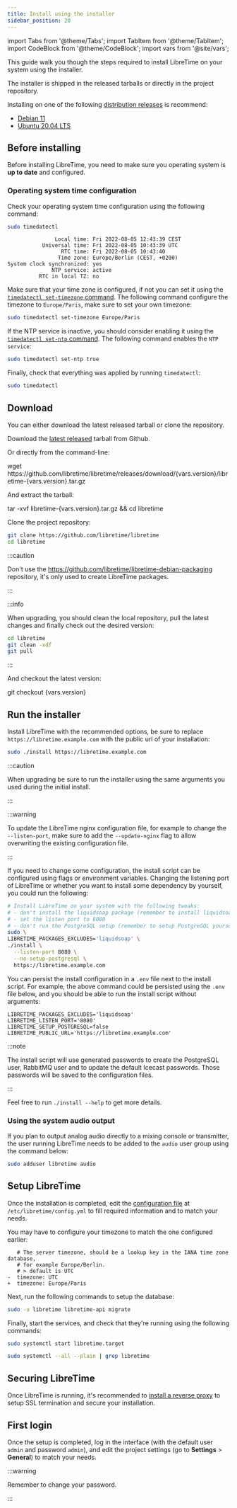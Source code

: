 ```yaml
---
title: Install using the installer
sidebar_position: 20
---
```


import Tabs from '@theme/Tabs';
import TabItem from '@theme/TabItem';
import CodeBlock from '@theme/CodeBlock';
import vars from '@site/vars';

This guide walk you though the steps required to install LibreTime on your system using the installer.

The installer is shipped in the released tarballs or directly in the project repository.

Installing on one of the following [distribution releases](../../releases/README.md#distributions-releases-support) is recommend:

- [Debian 11](https://www.debian.org/releases/)
- [Ubuntu 20.04 LTS](https://wiki.ubuntu.com/Releases)

## Before installing

Before installing LibreTime, you need to make sure you operating system is **up to date** and configured.

### Operating system time configuration

Check your operating system time configuration using the following command:

```bash
sudo timedatectl
```

```
               Local time: Fri 2022-08-05 12:43:39 CEST
           Universal time: Fri 2022-08-05 10:43:39 UTC
                 RTC time: Fri 2022-08-05 10:43:40
                Time zone: Europe/Berlin (CEST, +0200)
System clock synchronized: yes
              NTP service: active
          RTC in local TZ: no
```

Make sure that your time zone is configured, if not you can set it using the [`timedatectl set-timezone` command](https://www.freedesktop.org/software/systemd/man/timedatectl.html#set-timezone%20%5BTIMEZONE%5D). The following command configure the timezone to `Europe/Paris`, make sure to set your own timezone:

```bash
sudo timedatectl set-timezone Europe/Paris
```

If the NTP service is inactive, you should consider enabling it using the [`timedatectl set-ntp` command](https://www.freedesktop.org/software/systemd/man/timedatectl.html#set-ntp%20%5BBOOL%5D). The following command enables the `NTP service`:

```bash
sudo timedatectl set-ntp true
```

Finally, check that everything was applied by running `timedatectl`:

```bash
sudo timedatectl
```

## Download

You can either download the latest released tarball or clone the repository.

<Tabs>
<TabItem label="Release tarball" value="tarball" default>

Download the [latest released](https://github.com/libretime/libretime/releases) tarball from Github.

Or directly from the command-line:

<CodeBlock language="bash">
wget https://github.com/libretime/libretime/releases/download/{vars.version}/libretime-{vars.version}.tar.gz
</CodeBlock>

And extract the tarball:

<CodeBlock language="bash">
tar -xvf libretime-{vars.version}.tar.gz && cd libretime
</CodeBlock>

</TabItem>
<TabItem label="Git repository" value="git">

Clone the project repository:

```bash
git clone https://github.com/libretime/libretime
cd libretime
```

:::caution

Don't use the https://github.com/libretime/libretime-debian-packaging repository, it's only used to create LibreTime packages.

:::

:::info

When upgrading, you should clean the local repository, pull the latest changes and finally check out the desired version:

```bash
cd libretime
git clean -xdf
git pull
```

:::

And checkout the latest version:

<CodeBlock language="bash">
git checkout {vars.version}
</CodeBlock>

</TabItem>
</Tabs>

## Run the installer

Install LibreTime with the recommended options, be sure to replace `https://libretime.example.com` with the public url of your installation:

```bash
sudo ./install https://libretime.example.com
```

:::caution

When upgrading be sure to run the installer using the same arguments you used during the initial install.

:::

:::warning

To update the LibreTime nginx configuration file, for example to change the `--listen-port`, make sure to add the `--update-nginx` flag to allow overwriting the existing configuration file.

:::

If you need to change some configuration, the install script can be configured using flags or environment variables. Changing the listening port of LibreTime or whether you want to install some dependency by yourself, you could run the following:

```bash
# Install LibreTime on your system with the following tweaks:
# - don't install the liquidsoap package (remember to install liquidsoap yourself)
# - set the listen port to 8080
# - don't run the PostgreSQL setup (remember to setup PostgreSQL yourself)
sudo \
LIBRETIME_PACKAGES_EXCLUDES='liquidsoap' \
./install \
  --listen-port 8080 \
  --no-setup-postgresql \
  https://libretime.example.com
```

You can persist the install configuration in a `.env` file next to the install script. For example, the above command could be persisted using the `.env` file below, and you should be able to run the install script without arguments:

```
LIBRETIME_PACKAGES_EXCLUDES='liquidsoap'
LIBRETIME_LISTEN_PORT='8080'
LIBRETIME_SETUP_POSTGRESQL=false
LIBRETIME_PUBLIC_URL='https://libretime.example.com'
```

:::note

The install script will use generated passwords to create the PostgreSQL user, RabbitMQ user and to update the default Icecast passwords. Those passwords will be saved to the configuration files.

:::

Feel free to run `./install --help` to get more details.

### Using the system audio output

If you plan to output analog audio directly to a mixing console or transmitter, the user running LibreTime needs to be added to the `audio` user group using the command below:

```bash
sudo adduser libretime audio
```

## Setup LibreTime

Once the installation is completed, edit the [configuration file](../configuration.md) at `/etc/libretime/config.yml` to fill required information and to match your needs.

You may have to configure your timezone to match the one configured earlier:

```git title="/etc/libretime/config.yml"
   # The server timezone, should be a lookup key in the IANA time zone database,
   # for example Europe/Berlin.
   # > default is UTC
-  timezone: UTC
+  timezone: Europe/Paris
```

Next, run the following commands to setup the database:

```bash
sudo -u libretime libretime-api migrate
```

Finally, start the services, and check that they're running using the following commands:

```bash
sudo systemctl start libretime.target

sudo systemctl --all --plain | grep libretime
```

## Securing LibreTime

Once LibreTime is running, it's recommended to [install a reverse proxy](./reverse-proxy.md) to setup SSL termination and secure your installation.

## First login

Once the setup is completed, log in the interface (with the default user `admin` and password `admin`), and edit the project settings (go to **Settings** > **General**) to match your needs.

:::warning

Remember to change your password.

:::
